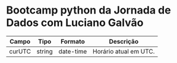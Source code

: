 # Bootcamp python da Jornada de Dados com Luciano Galvão

| Campo | Tipo | Formato | Descrição |
|--- |--- |--- |--- |
| curUTC | string | date-time | Horário atual em UTC. |
